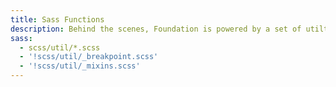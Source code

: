 ```yaml
---
title: Sass Functions
description: Behind the scenes, Foundation is powered by a set of utilty Sass functions that help us work with colors, units, selectors, and more.
sass: 
  - scss/util/*.scss
  - '!scss/util/_breakpoint.scss'
  - '!scss/util/_mixins.scss'
---
```

